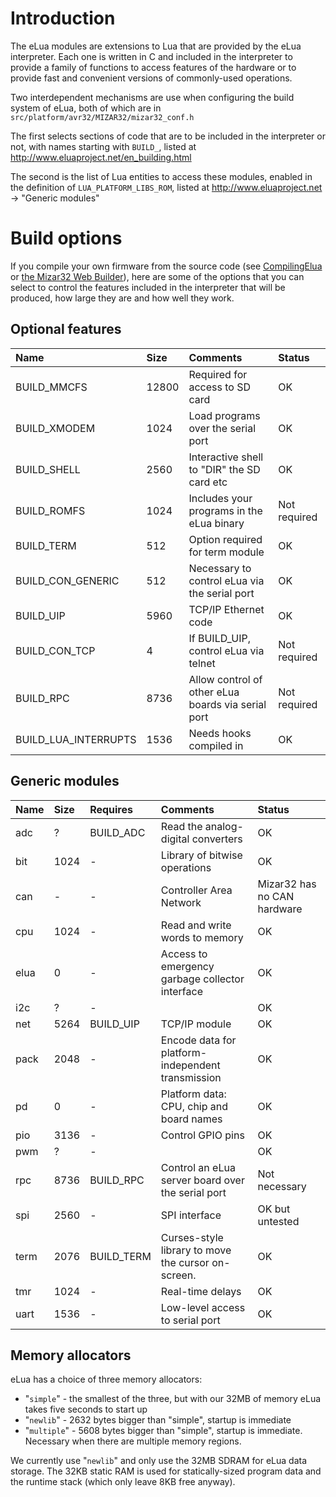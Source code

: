 # Introduction #

The eLua modules are extensions to Lua that are provided by the eLua interpreter.
Each one is written in C and included in the interpreter to provide a family of functions to access features of the hardware or to provide fast and convenient versions of commonly-used operations.

Two interdependent mechanisms are use when configuring the build system of eLua, both of which are in `src/platform/avr32/MIZAR32/mizar32_conf.h`

The first selects sections of code that are to be included in the interpreter or not, with names starting with `BUILD_`, listed at http://www.eluaproject.net/en_building.html

The second is the list of Lua entities to access these modules, enabled in the definition of `LUA_PLATFORM_LIBS_ROM`, listed at http://www.eluaproject.net -> "Generic modules"

# Build options #
If you compile your own firmware from the source code (see [CompilingElua](CompilingElua.md) or [the Mizar32 Web Builder](http://builder.simplemachines.it)), here are some of the options that you can select to control the features included in the interpreter that will be produced, how large they are and how well they work.

## Optional features ##
| **Name** | **Size** | **Comments** | **Status** |
|:---------|:---------|:-------------|:-----------|
| BUILD\_MMCFS | 12800    | Required for access to SD card | OK         |
| BUILD\_XMODEM | 1024     | Load programs over the serial port | OK         |
| BUILD\_SHELL | 2560     | Interactive shell to "DIR" the SD card etc | OK         |
| BUILD\_ROMFS | 1024     | Includes your programs in the eLua binary | Not required |
| BUILD\_TERM | 512      | Option required for term module | OK         |
| BUILD\_CON\_GENERIC | 512      | Necessary to control eLua via the serial port | OK         |
| BUILD\_UIP | 5960     | TCP/IP Ethernet code | OK         |
| BUILD\_CON\_TCP | 4        | If BUILD\_UIP, control eLua via telnet | Not required |
| BUILD\_RPC | 8736     | Allow control of other eLua boards via serial port | Not required |
| BUILD\_LUA\_INTERRUPTS | 1536     | Needs hooks compiled in | OK         |

## Generic modules ##
| **Name** | **Size** | **Requires** | **Comments** | **Status** |
|:---------|:---------|:-------------|:-------------|:-----------|
| adc      | ?        | BUILD\_ADC   | Read the analog-digital converters | OK         |
| bit      | 1024     | -            | Library of bitwise operations | OK         |
| can      | -        | -            | Controller Area Network | Mizar32 has no CAN hardware |
| cpu      | 1024     | -            | Read and write words to memory | OK         |
| elua     | 0        | -            | Access to emergency garbage collector interface | OK         |
| i2c      | ?        | -            |              | OK         |
| net      | 5264     | BUILD\_UIP   | TCP/IP module | OK         |
| pack     | 2048     | -            | Encode data for platform-independent transmission | OK         |
| pd       | 0        | -            | Platform data: CPU, chip and board names | OK         |
| pio      | 3136     | -            | Control GPIO pins | OK         |
| pwm      | ?        | -            |              | OK         |
| rpc      | 8736     | BUILD\_RPC   | Control an eLua server board over the serial port | Not necessary |
| spi      | 2560     | -            | SPI interface | OK but untested |
| term     | 2076     | BUILD\_TERM  | Curses-style library to move the cursor on-screen. | OK         |
| tmr      | 1024     | -            | Real-time delays | OK         |
| uart     | 1536     | -            | Low-level access to serial port | OK         |

## Memory allocators ##
eLua has a choice of three memory allocators:
  * "`simple`" - the smallest of the three, but with our 32MB of memory eLua takes five seconds to start up
  * "`newlib`" - 2632 bytes bigger than "simple", startup is immediate
  * "`multiple`" - 5608 bytes bigger than "simple", startup is immediate. Necessary when there are multiple memory regions.

We currently use "`newlib`" and only use the 32MB SDRAM for eLua data storage.
The 32KB static RAM is used for statically-sized program data and the runtime stack (which only leave 8KB free anyway).